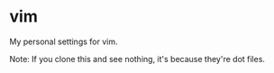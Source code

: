 # vim
My personal settings for vim.

Note: If you clone this and see nothing, it's because they're dot files.
